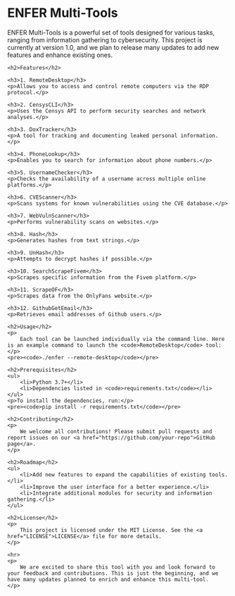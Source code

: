 <body>
    <h1>ENFER Multi-Tools</h1>
    <p>
        ENFER Multi-Tools is a powerful set of tools designed for various tasks, ranging from information gathering to cybersecurity. This project is currently at version 1.0, and we plan to release many updates to add new features and enhance existing ones.
    </p>

    <h2>Features</h2>

    <h3>1. RemoteDesktop</h3>
    <p>Allows you to access and control remote computers via the RDP protocol.</p>

    <h3>2. CensysCLI</h3>
    <p>Uses the Censys API to perform security searches and network analyses.</p>

    <h3>3. DoxTracker</h3>
    <p>A tool for tracking and documenting leaked personal information.</p>

    <h3>4. PhoneLookup</h3>
    <p>Enables you to search for information about phone numbers.</p>

    <h3>5. UsernameChecker</h3>
    <p>Checks the availability of a username across multiple online platforms.</p>

    <h3>6. CVEScanner</h3>
    <p>Scans systems for known vulnerabilities using the CVE database.</p>

    <h3>7. WebVulnScanner</h3>
    <p>Performs vulnerability scans on websites.</p>

    <h3>8. Hash</h3>
    <p>Generates hashes from text strings.</p>

    <h3>9. UnHash</h3>
    <p>Attempts to decrypt hashes if possible.</p>

    <h3>10. SearchScrapeFivem</h3>
    <p>Scrapes specific information from the Fivem platform.</p>

    <h3>11. ScrapeOF</h3>
    <p>Scrapes data from the OnlyFans website.</p>

    <h3>12. GithubGetEmail</h3>
    <p>Retrieves email addresses of Github users.</p>

    <h2>Usage</h2>
    <p>
        Each tool can be launched individually via the command line. Here is an example command to launch the <code>RemoteDesktop</code> tool:
    </p>
    <pre><code>./enfer --remote-desktop</code></pre>

    <h2>Prerequisites</h2>
    <ul>
        <li>Python 3.7+</li>
        <li>Dependencies listed in <code>requirements.txt</code></li>
    </ul>
    <p>To install the dependencies, run:</p>
    <pre><code>pip install -r requirements.txt</code></pre>

    <h2>Contributing</h2>
    <p>
        We welcome all contributions! Please submit pull requests and report issues on our <a href="https://github.com/your-repo">GitHub page</a>.
    </p>

    <h2>Roadmap</h2>
    <ul>
        <li>Add new features to expand the capabilities of existing tools.</li>
        <li>Improve the user interface for a better experience.</li>
        <li>Integrate additional modules for security and information gathering.</li>
    </ul>

    <h2>License</h2>
    <p>
        This project is licensed under the MIT License. See the <a href="LICENSE">LICENSE</a> file for more details.
    </p>

    <hr>
    <p>
        We are excited to share this tool with you and look forward to your feedback and contributions. This is just the beginning, and we have many updates planned to enrich and enhance this multi-tool.
    </p>
</body>
